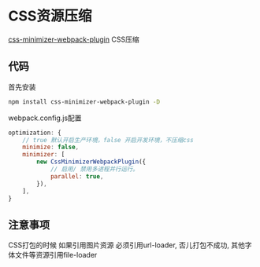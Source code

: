 # CSS资源压缩

[css-minimizer-webpack-plugin](https://www.npmjs.com/package/css-minimizer-webpack-plugin) CSS压缩

## 代码

首先安装

``` bash
npm install css-minimizer-webpack-plugin -D
```

webpack.config.js配置

``` js
optimization: {
    // true 默认开启生产环境，false 开启开发环境，不压缩css
    minimize: false,
    minimizer: [
        new CssMinimizerWebpackPlugin({
            // 启用/ 禁用多进程并行运行。
            parallel: true,
        }),
    ],
}
```

## 注意事项  

CSS打包的时候 如果引用图片资源 必须引用url-loader, 否儿打包不成功, 其他字体文件等资源引用file-loader
